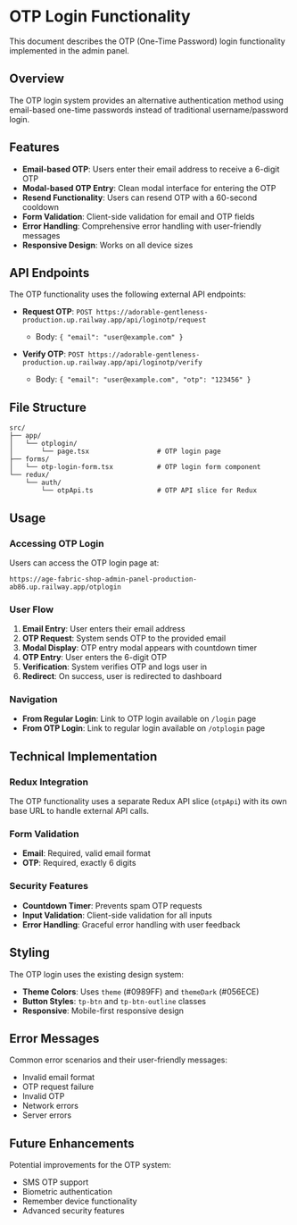# OTP Login Functionality

This document describes the OTP (One-Time Password) login functionality implemented in the admin panel.

## Overview

The OTP login system provides an alternative authentication method using email-based one-time passwords instead of traditional username/password login.

## Features

- **Email-based OTP**: Users enter their email address to receive a 6-digit OTP
- **Modal-based OTP Entry**: Clean modal interface for entering the OTP
- **Resend Functionality**: Users can resend OTP with a 60-second cooldown
- **Form Validation**: Client-side validation for email and OTP fields
- **Error Handling**: Comprehensive error handling with user-friendly messages
- **Responsive Design**: Works on all device sizes

## API Endpoints

The OTP functionality uses the following external API endpoints:

- **Request OTP**: `POST https://adorable-gentleness-production.up.railway.app/api/loginotp/request`
  - Body: `{ "email": "user@example.com" }`
  
- **Verify OTP**: `POST https://adorable-gentleness-production.up.railway.app/api/loginotp/verify`
  - Body: `{ "email": "user@example.com", "otp": "123456" }`

## File Structure

```
src/
├── app/
│   └── otplogin/
│       └── page.tsx                 # OTP login page
├── forms/
│   └── otp-login-form.tsx           # OTP login form component
└── redux/
    └── auth/
        └── otpApi.ts                # OTP API slice for Redux
```

## Usage

### Accessing OTP Login

Users can access the OTP login page at:
```
https://age-fabric-shop-admin-panel-production-ab86.up.railway.app/otplogin
```

### User Flow

1. **Email Entry**: User enters their email address
2. **OTP Request**: System sends OTP to the provided email
3. **Modal Display**: OTP entry modal appears with countdown timer
4. **OTP Entry**: User enters the 6-digit OTP
5. **Verification**: System verifies OTP and logs user in
6. **Redirect**: On success, user is redirected to dashboard

### Navigation

- **From Regular Login**: Link to OTP login available on `/login` page
- **From OTP Login**: Link to regular login available on `/otplogin` page

## Technical Implementation

### Redux Integration

The OTP functionality uses a separate Redux API slice (`otpApi`) with its own base URL to handle external API calls.

### Form Validation

- **Email**: Required, valid email format
- **OTP**: Required, exactly 6 digits

### Security Features

- **Countdown Timer**: Prevents spam OTP requests
- **Input Validation**: Client-side validation for all inputs
- **Error Handling**: Graceful error handling with user feedback

## Styling

The OTP login uses the existing design system:
- **Theme Colors**: Uses `theme` (#0989FF) and `themeDark` (#056ECE)
- **Button Styles**: `tp-btn` and `tp-btn-outline` classes
- **Responsive**: Mobile-first responsive design

## Error Messages

Common error scenarios and their user-friendly messages:
- Invalid email format
- OTP request failure
- Invalid OTP
- Network errors
- Server errors

## Future Enhancements

Potential improvements for the OTP system:
- SMS OTP support
- Biometric authentication
- Remember device functionality
- Advanced security features 
